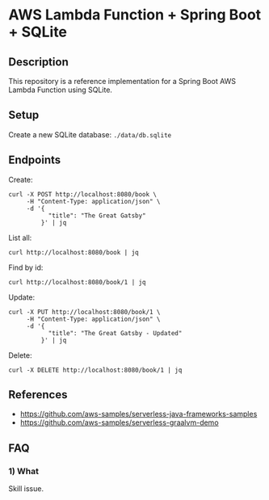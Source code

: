 # AWS Lambda Function + Spring Boot + SQLite

## Description

This repository is a reference implementation for a Spring Boot AWS Lambda Function using SQLite.

## Setup

Create a new SQLite database: `./data/db.sqlite`

## Endpoints

Create:
```shell
curl -X POST http://localhost:8080/book \
     -H "Content-Type: application/json" \
     -d '{
           "title": "The Great Gatsby"
         }' | jq
```

List all:
```shell
curl http://localhost:8080/book | jq
```

Find by id:
```shell
curl http://localhost:8080/book/1 | jq
```

Update:
```shell
curl -X PUT http://localhost:8080/book/1 \
     -H "Content-Type: application/json" \
     -d '{
           "title": "The Great Gatsby - Updated"
         }' | jq

```

Delete:
```shell
curl -X DELETE http://localhost:8080/book/1 | jq
```

## References

- https://github.com/aws-samples/serverless-java-frameworks-samples
- https://github.com/aws-samples/serverless-graalvm-demo

## FAQ

### 1) What

Skill issue.